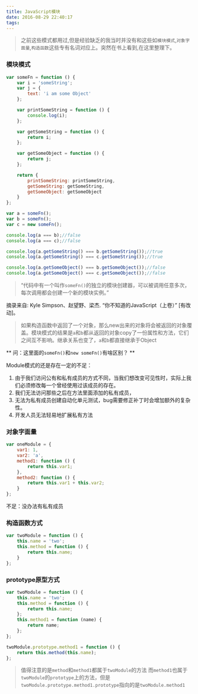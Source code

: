 ```yaml
---
title: JavaScript模块
date: 2016-08-29 22:40:17
tags:
---
```


> 之前这些模式都用过,但是经验缺乏的我当时并没有和这些如`模块模式`,`对象字面量`,`构造函数`这些专有名词对应上。突然在书上看到,在这里整理下。


<!-- more -->

### 模块模式

```js
var someFn = function () {
    var i = 'someString';
    var j = {
        text: 'i am some Object'
    };

    var printSomeString = function () {
        console.log(i);
    };

    var getSomeString = function () {
        return i;
    };

    var getSomeObject = function () {
        return j;
    };

    return {
        printSomeString: printSomeString,
        getSomeString: getSomeString,
        getSomeObject: getSomeObject
    }
};

var a = someFn();
var b = someFn();
var c = new someFn();

console.log(a === b);//false
console.log(a === c);//false

console.log(a.getSomeString() === b.getSomeString());//true
console.log(a.getSomeString() === c.getSomeString());//true

console.log(a.getSomeObject() === b.getSomeObject());//false
console.log(a.getSomeObject() === c.getSomeObject());//false
```

> “代码中有一个叫作`someFn()`的独立的模块创建器，可以被调用任意多次，每次调用都会创建一个新的模块实例。”

摘录来自: Kyle Simpson、赵望野、梁杰. “你不知道的JavaScript（上卷）” [有改动]。 

> 如果构造函数中返回了一个对象，那么new出来的对象将会被返回的对象覆盖。模块模式的结果是`a`和`b`都从返回的对象copy了一份属性和方法，它们之间互不影响。继承关系也变了，`a`和`b`都直接继承于Object

** 问：这里面的`someFn()`和`new someFn()`有啥区别？ **


Module模式的还是存在一定的不足：
 
1. 由于我们访问公有和私有成员的方式不同，当我们想改变可见性时，实际上我们必须修改每一个曾经使用过该成员的存在。 
2. 我们无法访问那些之后在方法里面添加的私有成员， 
3. 无法为私有成员创建自动化单元测试，bug需要修正补丁时会增加额外的复杂性。 
4. 开发人员无法轻易地扩展私有方法




### 对象字面量

```js
var oneModule = {
    var1: 1,
    var2: 'a',
    method1: function () {
        return this.var1;
    },
    method2: function () {
        return this.var1 + this.var2;
    }
};
```

不足：没办法有私有成员

### 构造函数方式

```js
var twoModule = function () {
    this.name = 'two';
    this.method = function () {
        return this.name;
    }
};
```

### prototype原型方式

```js
var twoModule = function () {
    this.name = 'two';
    this.method = function () {
        return this.name;
    };
    this.method1 = function (name) {
        return name;
    };
};

twoModule.prototype.method1 = function () {
    return this.method(this.name);
};
```


> 值得注意的是`method`和`method1`都属于`twoModule`的方法
而`method1`也属于`twoModule`的`prototype`上的方法，但是`twoModule.prototype.method1.prototype`指向的是`twoModule.method1`

